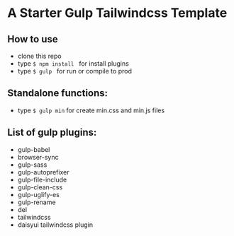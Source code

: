 # A Starter Gulp Tailwindcss Template

## How to use
- clone this repo
- type ```$ npm install ``` for install plugins
- type ```$ gulp ``` for run or compile to prod

## Standalone functions:
- type ```$ gulp min``` for create min.css and min.js files


## List of gulp plugins:

- gulp-babel
- browser-sync
- gulp-sass
- gulp-autoprefixer
- gulp-file-include
- gulp-clean-css
- gulp-uglify-es
- gulp-rename
- del
- tailwindcss
- daisyui tailwindcss plugin
